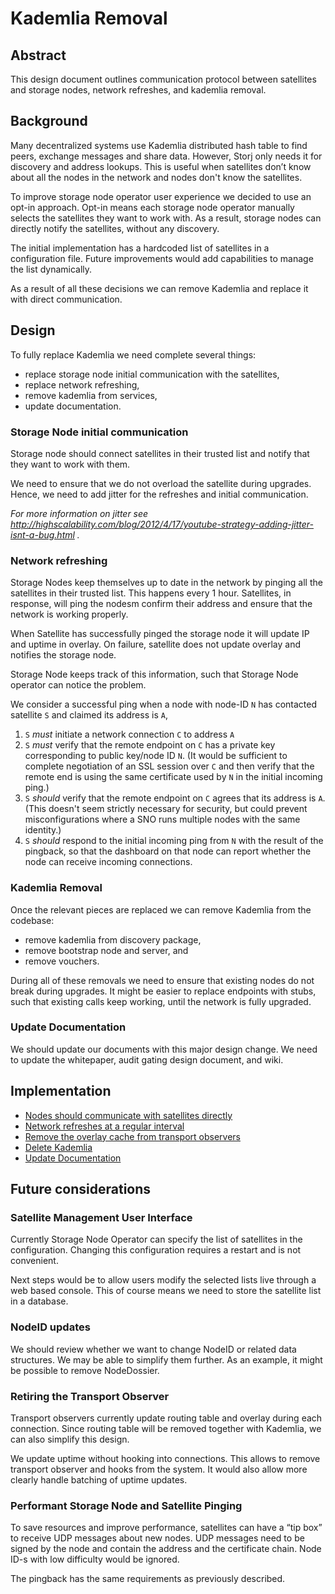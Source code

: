 # Kademlia Removal

## Abstract

This design document outlines communication protocol between satellites and
storage nodes, network refreshes, and kademlia removal.

## Background

Many decentralized systems use Kademlia distributed hash table to find peers, exchange messages and share data.
However, Storj only needs it for discovery and address lookups. This is useful when satellites don’t know about all the nodes in 
the network and nodes don't know the satellites.

To improve storage node operator user experience we decided to use an opt-in approach.
Opt-in means each storage node operator manually selects the satellites they want to work with.
As a result, storage nodes can directly notify the satellites, without any discovery.

The initial implementation has a hardcoded list of satellites in a configuration file.
Future improvements would add capabilities to manage the list dynamically.

As a result of all these decisions we can remove Kademlia and replace it with direct communication.

## Design

To fully replace Kademlia we need complete several things:

- replace storage node initial communication with the satellites,
- replace network refreshing,
- remove kademlia from services,
- update documentation.


### Storage Node initial communication

Storage node should connect satellites in their trusted list and notify that they want to work with them.

We need to ensure that we do not overload the satellite during upgrades.
Hence, we need to add jitter for the refreshes and initial communication.

_For more information on jitter see http://highscalability.com/blog/2012/4/17/youtube-strategy-adding-jitter-isnt-a-bug.html ._

### Network refreshing

Storage Nodes keep themselves up to date in the network by pinging all the satellites in their trusted list.
This happens every 1 hour. Satellites, in response, will ping the nodesm confirm their address and ensure that the network is working properly.

When Satellite has successfully pinged the storage node it will update IP and uptime in overlay.
On failure, satellite does not update overlay and notifies the storage node.

Storage Node keeps track of this information, such that Storage Node operator can notice the problem.

We consider a successful ping when a node with node-ID `N` has contacted satellite `S` and claimed its address is `A`,

1. `S` _must_ initiate a network connection `C` to address `A`
2. `S` _must_ verify that the remote endpoint on `C` has a private key corresponding to public key/node ID `N`. (It would be sufficient to complete negotiation of an SSL session over `C` and then verify that the remote end is using the same certificate used by `N` in the initial incoming ping.)
3. `S` _should_ verify that the remote endpoint on `C` agrees that its address is `A`. (This doesn't seem strictly necessary for security, but could prevent misconfigurations where a SNO runs multiple nodes with the same identity.)
4. `S` _should_ respond to the initial incoming ping from `N` with the result of the pingback, so that the dashboard on that node can report whether the node can receive incoming connections.


### Kademlia Removal

Once the relevant pieces are replaced we can remove Kademlia from the codebase:

- remove kademlia from discovery package,
- remove bootstrap node and server, and
- remove vouchers.

During all of these removals we need to ensure that existing nodes do not break during upgrades.
It might be easier to replace endpoints with stubs, such that existing calls keep working, until the network is fully upgraded.

### Update Documentation

We should update our documents with this major design change.
We need to update the whitepaper, audit gating design document, and wiki.

## Implementation

- [Nodes should communicate with satellites directly](https://storjlabs.atlassian.net/browse/V3-2274)
- [Network refreshes at a regular interval](https://storjlabs.atlassian.net/browse/V3-2275)
- [Remove the overlay cache from transport observers](https://storjlabs.atlassian.net/browse/V3-2305])
- [Delete Kademlia](https://storjlabs.atlassian.net/browse/V3-2276)
- [Update Documentation](https://storjlabs.atlassian.net/browse/V3-2461)

## Future considerations

### Satellite Management User Interface

Currently Storage Node Operator can specify the list of satellites in the configuration.
Changing this configuration requires a restart and is not convenient.

Next steps would be to allow users modify the selected lists live through a web based console.
This of course means we need to store the satellite list in a database.

### NodeID updates

We should review whether we want to change NodeID or related data structures.
We may be able to simplify them further. As an example, it might be possible to remove NodeDossier.

### Retiring the Transport Observer

Transport observers currently update routing table and overlay during each connection.
Since routing table will be removed together with Kademlia, we can also simplify this design.

We update uptime without hooking into connections. This allows to remove transport observer and hooks from the system.
It would also allow more clearly handle batching of uptime updates.

### Performant Storage Node and Satellite Pinging

To save resources and improve performance, satellites can have a “tip box” to receive UDP messages about new nodes.
UDP messages need to be signed by the node and contain the address and the certificate chain.
Node ID-s with low difficulty would be ignored.

The pingback has the same requirements as previously described.